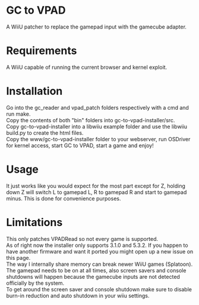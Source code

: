 # GC to VPAD
A WiiU patcher to replace the gamepad input with the gamecube adapter.

# Requirements
A WiiU capable of running the current browser and kernel exploit.  

# Installation
Go into the gc_reader and vpad_patch folders respectively with a cmd and run make.  
Copy the contents of both "bin" folders into gc-to-vpad-installer/src.  
Copy gc-to-vpad-installer into a libwiiu example folder and use the libwiiu build.py to create the html files.  
Copy the www/gc-to-vpad-installer folder to your webserver, run OSDriver for kernel access, start GC to VPAD, start a game and enjoy!  

# Usage
It just works like you would expect for the most part except for Z, holding down Z will switch L to gamepad L, R to gamepad R and start to gamepad minus. This is done for convenience purposes.

# Limitations
This only patches VPADRead so not every game is supported.  
As of right now the installer only supports 3.1.0 and 5.3.2. If you happen to have another firmware and want it ported you might open up a new issue on this page.  
The way I internally share memory can break newer WiiU games (Splatoon).  
The gamepad needs to be on at all times, also screen savers and console shutdowns will happen because the gamecube inputs are not detected officially by the system.  
To get around the screen saver and console shutdown make sure to disable burn-in reduction and auto shutdown in your wiiu settings.
